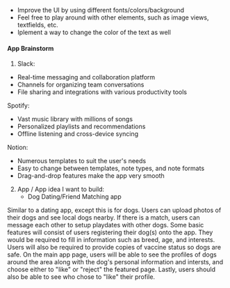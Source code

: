 

- Improve the UI by using different fonts/colors/background
- Feel free to play around with other elements, such as image views, textfields, etc.
- Iplement a way to change the color of the text as well

#### App Brainstorm
1. Slack:
- Real-time messaging and collaboration platform
- Channels for organizing team conversations
- File sharing and integrations with various productivity tools

Spotify:

- Vast music library with millions of songs
- Personalized playlists and recommendations
- Offline listening and cross-device syncing

Notion:
- Numerous templates to suit the user's needs
- Easy to change between templates, note types, and note formats
- Drag-and-drop features make the app very smooth 

2. App / App idea I want to build:
    - Dog Dating/Friend Matching app
    
Similar to a dating app, except this is for dogs. Users can upload photos of their dogs and see local dogs nearby. If there is a match, users can message each other to setup   playdates with other dogs. Some basic features will consist of users registering their dog(s) onto the app. They would be required to fill in information such as breed, age, and interests. Users will also be required to provide copies of vaccine status so dogs are safe. On the main app page, users will be able to see the profiles of dogs around the area along with the dog's personal information and intersts, and choose either to "like" or "reject" the featured page. Lastly, users should also be able to see who chose to "like" their profile. 
    
    
